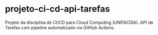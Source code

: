 # projeto-ci-cd-api-tarefas
Projeto da disciplina de CI/CD para Cloud Computing (UNIFACISA). API de Tarefas com pipeline automatizado via GitHub Actions.
